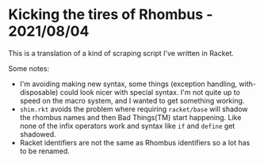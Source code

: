 # Kicking the tires of Rhombus - 2021/08/04

This is a translation of a kind of scraping script I've written in Racket.

Some notes:
- I'm avoiding making new syntax, some things (exception handling, with-disposable) could look nicer with 
  special syntax.  I'm not quite up to speed on the macro system, and I wanted to get something working.
- `shim.rkt` avoids the problem where requiring `racket/base` will shadow the rhombus names and then 
  Bad Things(TM) start happening.  Like none of the infix operators work and syntax like `if` and `define` 
  get shadowed.
- Racket identifiers are not the same as Rhombus identifiers so a lot has to be renamed.